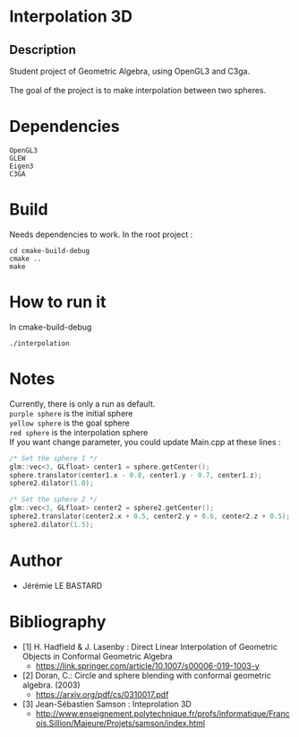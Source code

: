 # Interpolation 3D
## Description
Student project of Geometric Algebra, using OpenGL3 and C3ga.
<br/>
<br/>
The goal of the project is to make interpolation between two spheres.
# Dependencies
```SDL
OpenGL3
GLEW 
Eigen3
C3GA
```
# Build
Needs dependencies to work.
In the root project :
```shell script
cd cmake-build-debug
cmake ..
make
```
# How to run it
In cmake-build-debug
```shell script
./interpolation
```
# Notes
Currently, there is only a run as default.
<br/>`purple sphere` is the initial sphere
<br/>`yellow sphere` is the goal sphere
<br/>`red sphere` is the interpolation sphere
<br/> If you want change parameter, you could update Main.cpp at these lines :
```C++
/* Set the sphere 1 */
glm::vec<3, GLfloat> center1 = sphere.getCenter();
sphere.translator(center1.x - 0.8, center1.y - 0.7, center1.z);
sphere2.dilator(1.0);

/* Set the sphere 2 */
glm::vec<3, GLfloat> center2 = sphere2.getCenter();
sphere2.translator(center2.x + 0.5, center2.y + 0.6, center2.z + 0.5);
sphere2.dilator(1.5);
```
# Author
* Jérémie LE BASTARD
# Bibliography
* [1] H. Hadfield & J. Lasenby : Direct Linear Interpolation of Geometric Objects in Conformal Geometric Algebra
  * https://link.springer.com/article/10.1007/s00006-019-1003-y
* [2] Doran, C.: Circle and sphere blending with conformal geometric algebra.  (2003)
  * https://arxiv.org/pdf/cs/0310017.pdf
* [3] Jean-Sébastien Samson : Inteprolation 3D
  * http://www.enseignement.polytechnique.fr/profs/informatique/Francois.Sillion/Majeure/Projets/samson/index.html

